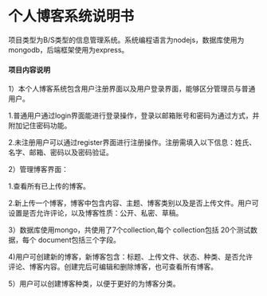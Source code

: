 #         个人博客系统说明书

项目类型为B/S类型的信息管理系统。系统编程语言为nodejs，数据库使用为mongodb，后端框架使用为express。

#### 项目内容说明

1）本个人博客系统包含用户注册界面以及用户登录界面，能够区分管理员与普通用户。

1.普通用户通过login界面能进行登录操作，登录以邮箱账号和密码为通过方式，并附加记住密码功能。

2.未注册用户可以通过register界面进行注册操作。注册需填入以下信息：姓氏、名字、邮箱、密码以及密码验证。

2）管理博客界面：

1.查看所有已上传的博客。

2.新上传一个博客，博客中包含内容、主题、博客类别以及是否上传文件。用户可设置是否允许评论，以及博客性质：公开、私密、草稿。

3）数据库使用mongo，共使用了7个collection,每个 collection包括 20个测试数据，每个 document包括三个字段。

4)用户可创建新的博客，新博客包含：标题、上传文件、状态、种类、是否允许评论、博客内容。创建完后可编辑和删除博客，也可查看所有博客。

5）用户可以创建博客种类，以便于更好的为博客分类。



